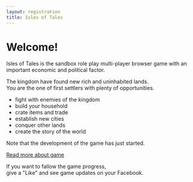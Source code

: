 ```yaml
---
layout: registration
title: Isles of Tales
---
```

# Welcome!
Isles of Tales is the sandbox role play multi-player browser game with an important economic and political factor.

The kingdom have found new rich and uninhabited lands.  
You are the one of first settlers with plenty of opportunities.
- fight with enemies of the kingdom
- build your household
- crate items and trade
- establish new cities
- conquer other lands
- create the story of the world

Note that the development of the game has just started.

[Read more about game](/about-game)

If you want to fallow the game progress,  
give a "Like" and see game updates on your Facebook.